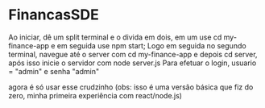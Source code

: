 # FinancasSDE

Ao iniciar, dê um split terminal e o divida em dois, em um use cd my-finance-app e em seguida use npm start;
Logo em seguida no segundo terminal, navegue até o server com cd my-finance-app e depois cd server, após isso inicie o servidor com node server.js
Para efetuar o login, usuario = "admin" e senha "admin"

agora é só usar esse crudzinho (obs: isso é uma versão básica que fiz do zero, minha primeira experiência com react/node.js)
